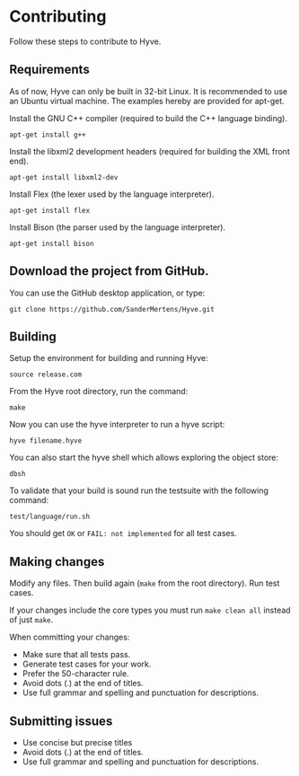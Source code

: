 # Contributing

Follow these steps to contribute to Hyve.

## Requirements

As of now, Hyve can only be built in 32-bit Linux. It is recommended to use an Ubuntu virtual machine. The examples hereby are provided for apt-get.

Install the GNU C++ compiler (required to build the C++ language binding).

```
apt-get install g++
```

Install the libxml2 development headers (required for building the XML front end).

```
apt-get install libxml2-dev
```

Install Flex (the lexer used by the language interpreter).

```
apt-get install flex
```

Install Bison (the parser used by the language interpreter).

```
apt-get install bison
```

## Download the project from GitHub.

You can use the GitHub desktop application, or type:

```
git clone https://github.com/SanderMertens/Hyve.git
```

## Building

Setup the environment for building and running Hyve:
```
source release.com
```

From the Hyve root directory, run the command:
```
make
```

Now you can use the hyve interpreter to run a hyve script:
```
hyve filename.hyve
```

You can also start the hyve shell which allows exploring the object store:
```
dbsh
```

To validate that your build is sound run the testsuite with the following command:
```
test/language/run.sh
```
You should get `OK` or `FAIL: not implemented` for all test cases.

## Making changes

Modify any files. Then build again (`make` from the root directory). Run test cases.

If your changes include the core types you must run `make clean all` instead of just `make`.

When committing your changes:
- Make sure that all tests pass.
- Generate test cases for your work.
- Prefer the 50-character rule.
- Avoid dots (.) at the end of titles.
- Use full grammar and spelling and punctuation for descriptions.

## Submitting issues

- Use concise but precise titles
- Avoid dots (.) at the end of titles.
- Use full grammar and spelling and punctuation for descriptions.
